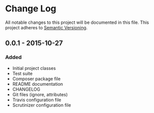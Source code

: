 # Change Log
All notable changes to this project will be documented in this file.
This project adheres to [Semantic Versioning](http://semver.org/).

## 0.0.1 - 2015-10-27

### Added
- Initial project classes
- Test suite
- Composer package file
- README documentation
- CHANGELOG
- Git files (ignore, attributes)
- Travis configuration file
- Scrutinizer configuration file
